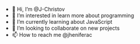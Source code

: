 - 👋 Hi, I’m @J-Christov
- 👀 I’m interested in learn more about programming
- 🌱 I’m currently learning about JavaScript
- 💞️ I’m looking to collaborate on new projects
- 📫 How to reach me @jheniferac 

<!---
J-Christov/J-Christov is a ✨ special ✨ repository because its `README.md` (this file) appears on your GitHub profile.
You can click the Preview link to take a look at your changes.
--->
